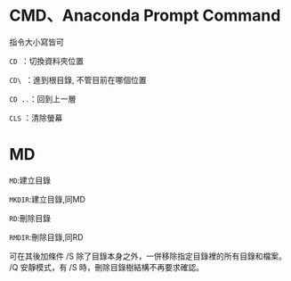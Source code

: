 CMD、Anaconda Prompt Command
============================
指令大小寫皆可

`CD `：切換資料夾位置

`CD\ `：進到根目錄, 不管目前在哪個位置

`CD ..`：回到上一層

`CLS` ：清除螢幕

MD
===
`MD`:建立目錄

`MKDIR`:建立目錄,同MD

`RD`:刪除目錄

`RMDIR`:刪除目錄,同RD 

可在其後加條件   /S      除了目錄本身之外，一併移除指定目錄裡的所有目錄和檔案。
                            /Q      安靜模式，有 /S 時，刪除目錄樹結構不再要求確認。
